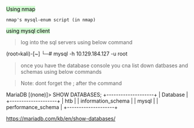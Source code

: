 <mark style="background: #BBFABBA6;">Using nmap</mark>

	nmap's mysql-enum script (in nmap)

<mark style="background: #BBFABBA6;">using mysql client</mark>

>log into the sql servers using below command

(root💀kali)-[~]
└─# mysql -h 10.129.184.127 -u root    


>once you have the database console you cna list down datbases and schemas using below commands

>Note: dont forget the     ;       after the command

MariaDB [(none)]> SHOW DATABASES;
+--------------------+
| Database           |
+--------------------+
| htb                |
| information_schema |
| mysql              |
| performance_schema |
+--------------------+


https://mariadb.com/kb/en/show-databases/




